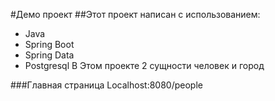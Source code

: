 #Демо проект
##Этот проект написан с использованием:
- Java
- Spring Boot
- Spring Data
- Postgresql
В Этом проекте 2 сущности человек и город

###Главная страница  Localhost:8080/people